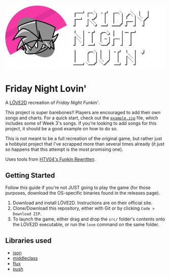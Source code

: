 ![icon](logo.png)

# Friday Night Lovin'

A [LÖVE2D](https://love2d.org/) recreation of *Friday Night Funkin'*.

This project is super barebones!! Players are encouraged to add their own songs and charts. For a quick start, check out the [`example.zip`](https://github.com/plexityyy/friday-night-lovin/blob/main/resources/example.zip) file, which includes some of Week 3's songs. If you're looking to add songs for this project, it should be a good example on how to do so.

This is not meant to be a full recreation of the original game, but rather just a hobbyist project that I've scrapped more than several times already (it just so happens that this attempt is the most promising one).

Uses tools from [HTV04's Funkin Rewritten](https://github.com/HTV04/funkin-rewritten).

## Getting Started
Follow this guide if you're not JUST going to play the game (for those purposes, download the OS-specific binaries found in the releases page).
1. Download and install LÖVE2D. Instructions are on their official site.
2. Clone/Download this repository, either with Git or by clicking `Code > Download ZIP`.
3. To launch the game, either drag and drop the `src/` folder's contents onto the LÖVE2D executable, or run the `love` command on the same folder.

## Libraries used
- [json](https://github.com/rxi/json.lua)
- [middleclass](https://github.com/kikito/middleclass)
- [flux](https://github.com/rxi/flux)
- [push](https://github.com/Ulydev/push/)